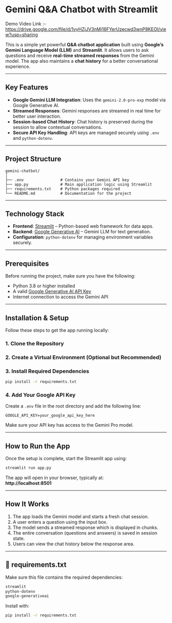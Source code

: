 #  Gemini Q&A Chatbot with Streamlit

Demo Video Link :- https://drive.google.com/file/d/1vyHZjJV3nMj16FYerUzecwd3wnP8KEOI/view?usp=sharing

This is a simple yet powerful **Q&A chatbot application** built using **Google’s Gemini Language Model (LLM)** and **Streamlit**. It allows users to ask questions and receive **real-time streamed responses** from the Gemini model. The app also maintains a **chat history** for a better conversational experience.

---

##  Key Features

-  **Google Gemini LLM Integration**: Uses the `gemini-2.0-pro-exp` model via Google Generative AI.
-  **Streamed Responses**: Gemini responses are streamed in real time for better user interaction.
-  **Session-based Chat History**: Chat history is preserved during the session to allow contextual conversations.
-  **Secure API Key Handling**: API keys are managed securely using `.env` and `python-dotenv`.

---

##  Project Structure

```
gemini-chatbot/
│
├── .env                # Contains your Gemini API key
├── app.py              # Main application logic using Streamlit
├── requirements.txt    # Python packages required
└── README.md           # Documentation for the project
```

---

##  Technology Stack

- **Frontend**: [Streamlit](https://streamlit.io/) – Python-based web framework for data apps.
- **Backend**: [Google Generative AI](https://ai.google.dev/) – Gemini LLM for text generation.
- **Configuration**: `python-dotenv` for managing environment variables securely.

---

##  Prerequisites

Before running the project, make sure you have the following:

- Python 3.8 or higher installed
- A valid [Google Generative AI API Key](https://makersuite.google.com/)
- Internet connection to access the Gemini API

---

## Installation & Setup

Follow these steps to get the app running locally:

### 1. Clone the Repository


### 2. Create a Virtual Environment (Optional but Recommended)

### 3. Install Required Dependencies

```bash
pip install -r requirements.txt
```

### 4. Add Your Google API Key

Create a `.env` file in the root directory and add the following line:

```
GOOGLE_API_KEY=your_google_api_key_here
```

Make sure your API key has access to the Gemini Pro model.

---

##  How to Run the App

Once the setup is complete, start the Streamlit app using:

```bash
streamlit run app.py
```

The app will open in your browser, typically at:  
**http://localhost:8501**

---

##  How It Works

1. The app loads the Gemini model and starts a fresh chat session.
2. A user enters a question using the input box.
3. The model sends a streamed response which is displayed in chunks.
4. The entire conversation (questions and answers) is saved in session state.
5. Users can view the chat history below the response area.

---

## 🧾 requirements.txt

Make sure this file contains the required dependencies:

```txt
streamlit
python-dotenv
google-generativeai
```

Install with:

```bash
pip install -r requirements.txt
```
